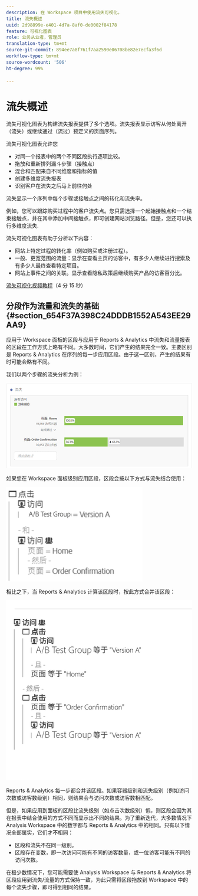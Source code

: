 ```yaml
---
description: 在 Workspace 项目中使用流失可视化。
title: 流失概述
uuid: 2d98899e-e401-4d7a-8af0-de0002f84178
feature: 可视化图表
role: 业务从业者，管理员
translation-type: tm+mt
source-git-commit: 894ee7a8f761f7aa2590e06708be82e7ecfa3f6d
workflow-type: tm+mt
source-wordcount: '506'
ht-degree: 99%

---
```



# 流失概述

流失可视化图表为构建流失报表提供了多个选项。流失报表显示访客从何处离开（流失）或继续通过（流过）预定义的页面序列。

流失可视化图表允许您

* 对同一个报表中的两个不同区段执行逐项比较。
* 拖放和重新排列漏斗步骤（接触点）
* 混合和匹配来自不同维度和指标的值
* 创建多维度流失报表
* 识别客户在流失之后马上前往何处

流失显示一个序列中每个步骤或接触点之间的转化和流失率。

例如，您可以跟踪购买过程中的客户流失点。您只需选择一个起始接触点和一个结束接触点，并在其中添加中间接触点，即可创建网站浏览路径。但是，您还可以执行多维度流失.

流失可视化图表有助于分析以下内容：

* 网站上特定过程的转化率（例如购买或注册过程）。
* 一般、更宽范围的流量：显示在查看主页的访客中，有多少人继续进行搜索及有多少人最终查看特定项目。
* 网站上事件之间的关联。显示查看隐私政策后继续购买产品的访客百分比。

[流失可视化视频教程](https://docs.adobe.com/content/help/zh-Hans/analytics-learn/tutorials/analysis-workspace/analyzing-customer-journeys/fallout-visualization.html)（4 分 15 秒）

## 分段作为流量和流失的基础{#section_654F37A398C24DDDB1552A543EE29AA9}

应用于 Workspace 面板的区段与应用于 Reports &amp; Analytics 中流失和流量报表的区段在工作方式上略有不同。大多数时间，它们产生的结果完全一致。主要区别是 Reports &amp; Analytics 在序列的每一步应用区段。由于这一区别，产生的结果有时可能会略有不同。

我们以两个步骤的流失分析为例：

![](assets/fallout_segments1.png)

如果您在 Workspace 面板级别应用区段，区段会按以下方式与流失结合使用：

![](assets/fallout_seg.png)

相比之下，当 Reports &amp; Analytics 计算该区段时，按此方式合并该区段：

![](assets/fallout_segments3.png)

Reports &amp; Analytics 每一步都合并该区段。如果容器级别和流失级别（例如访问次数或访客数级别）相同，则结果会与访问次数或访客数相匹配。

但是，如果应用到面板的区段比流失级别（如点击次数级别）低，则区段会因为其在报表中结合使用的方式不同而显示出不同的结果。为了重新迭代，大多数情况下 Analysis Workspace 中的数字都与 Reports &amp; Analytics 中的相同。只有以下情况全部属实，它们才&#x200B;**不**&#x200B;相同：

* 区段和流失不在同一级别。
* 区段存在变数，即一次访问可能有不同的访客数量，或一位访客可能有不同的访问次数。

在极少数情况下，您可能需要使 Analysis Workspace 与 Reports &amp; Analytics 将区段应用到流失/流量的方式保持一致，为此只需将区段拖放到 Workspace 中的每个流失步骤，即可得到相同的结果。
